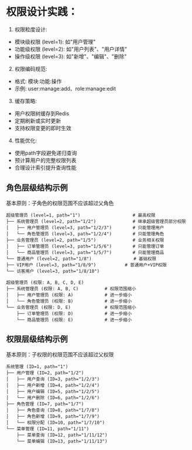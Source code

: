 # 权限设计实践：
1. 权限粒度设计:
- 模块级权限 (level=1): 如"用户管理"
- 功能级权限 (level=2): 如"用户列表"、"用户详情"
- 操作级权限 (level=3): 如"新增"、"编辑"、"删除"
2. 权限编码规范:
- 格式: 模块:功能:操作
- 示例: user:manage:add、role:manage:edit
3. 缓存策略:
- 用户权限树缓存到Redis
- 定期刷新或实时更新
- 支持权限变更的即时生效
4. 性能优化:
- 使用path字段避免递归查询
- 预计算用户的完整权限列表
- 合理设计索引提升查询性能

## 角色层级结构示例
基本原则：子角色的权限范围不应该超过父角色
```text
超级管理员 (level=1, path="1")                    # 最高权限
├── 系统管理员 (level=2, path="1/2")              # 继承超级管理员部分权限
│   ├── 用户管理员 (level=3, path="1/2/3")        # 只能管理用户
│   └── 角色管理员 (level=3, path="1/2/4")        # 只能管理角色
├── 业务管理员 (level=2, path="1/5")              # 业务相关权限
│   ├── 订单管理员 (level=3, path="1/5/6")        # 只能管理订单
│   └── 商品管理员 (level=3, path="1/5/7")        # 只能管理商品
└── 普通用户 (level=2, path="1/8")                # 基础权限
├── VIP用户 (level=3, path="1/8/9")           # 普通用户+VIP权限
└── 访客用户 (level=3, path="1/8/10")  
```

```aiignore
超级管理员 (权限: A, B, C, D, E)
├── 系统管理员 (权限: A, B, C)          # 权限范围缩小
│   ├── 用户管理员 (权限: A)            # 进一步缩小
│   └── 角色管理员 (权限: B)            # 进一步缩小
└── 业务管理员 (权限: D, E)             # 权限范围缩小
    ├── 订单管理员 (权限: D)            # 进一步缩小
    └── 商品管理员 (权限: E)            # 进一步缩小

```

## 权限层级结构示例
基本原则：子权限的权限范围不应该超过父权限
```text
系统管理 (ID=1, path="1")
├── 用户管理 (ID=2, path="1/2") 
│   ├── 用户查询 (ID=3, path="1/2/3")
│   ├── 用户新增 (ID=4, path="1/2/4")
│   ├── 用户编辑 (ID=5, path="1/2/5")
│   └── 用户删除 (ID=6, path="1/2/6")
├── 角色管理 (ID=7, path="1/7")
│   ├── 角色查询 (ID=8, path="1/7/8")
│   ├── 角色新增 (ID=9, path="1/7/9")
│   └── 权限分配 (ID=10, path="1/7/10")
└── 菜单管理 (ID=11, path="1/11")
    ├── 菜单查询 (ID=12, path="1/11/12")
    └── 菜单编辑 (ID=13, path="1/11/13")
```

